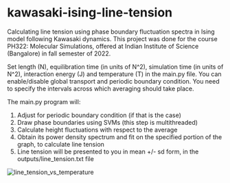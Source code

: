 # kawasaki-ising-line-tension

Calculating line tension using phase boundary fluctuation spectra in Ising model following Kawasaki dynamics.
This project was done for the course PH322: Molecular Simulations, offered at Indian Institute of Science (Bangalore) in fall semester of 2022.

Set length (N), equilibration time (in units of N^2), simulation time (in units of N^2), interaction energy (J) and temperature (T) in the main.py file.
You can enable/disable global transport and periodic boundary condition.
You need to specify the intervals across which averaging should take place.

The main.py program will:
1) Adjust for periodic boundary condition (if that is the case)
2) Draw phase boundaries using SVMs (this step is multithreaded)
3) Calculate height fluctuations with respect to the average
4) Obtain its power density spectrum and fit on the specified portion of the graph, to calculate line tension
5) Line tension will be presented to you in mean +/- sd form, in the outputs/line_tension.txt file

![line_tension_vs_temperature](https://user-images.githubusercontent.com/61446958/208427012-aad03acb-7667-4c7a-bd52-87a1f2cf362d.png)
